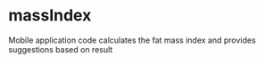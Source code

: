# massIndex
Mobile application code  calculates the fat mass index and provides suggestions based on result

